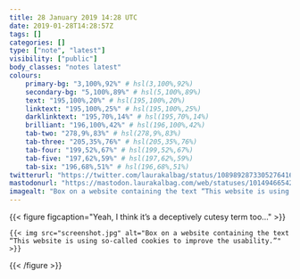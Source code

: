 ```yaml
---
title: 28 January 2019 14:28 UTC
date: 2019-01-28T14:28:57Z
tags: []
categories: []
type: ["note", "latest"]
visibility: ["public"]
body_classes: "notes latest"
colours:
    primary-bg: "3,100%,92%" # hsl(3,100%,92%)
    secondary-bg: "5,100%,89%" # hsl(5,100%,89%)
    text: "195,100%,20%" # hsl(195,100%,20%)
    linktext: "195,100%,25%" # hsl(195,100%,25%)
    darklinktext: "195,70%,14%" # hsl(195,70%,14%)
    brilliant: "196,100%,42%" # hsl(196,100%,42%)
    tab-two: "278,9%,83%" # hsl(278,9%,83%)
    tab-three: "205,35%,76%" # hsl(205,35%,76%)
    tab-four: "199,52%,67%" # hsl(199,52%,67%)
    tab-five: "197,62%,59%" # hsl(197,62%,59%)
    tab-six: "196,68%,51%" # hsl(196,68%,51%)
twitterurl: "https://twitter.com/laurakalbag/status/1089892873305276416"
mastodonurl: "https://mastodon.laurakalbag.com/web/statuses/101494665425937203"
imagealt: "Box on a website containing the text “This website is using so-called cookies to improve the usability.”"
---
```


{{< figure figcaption="Yeah, I think it’s a deceptively cutesy term too…" >}}

    {{< img src="screenshot.jpg" alt="Box on a website containing the text “This website is using so-called cookies to improve the usability.”" >}}

{{< /figure >}}